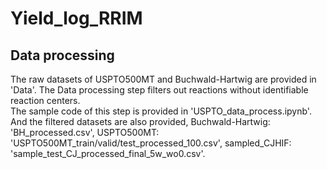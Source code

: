 # Yield_log_RRIM

## Data processing
The raw datasets of USPTO500MT and Buchwald-Hartwig are provided in 'Data'. The Data processing step filters out reactions without identifiable reaction centers. <br>
The sample code of this step is provided in 'USPTO_data_process.ipynb'. And the filtered datasets are also provided, Buchwald-Hartwig: 'BH_processed.csv', USPTO500MT: 'USPTO500MT_train/valid/test_processed_100.csv', sampled_CJHIF: 'sample_test_CJ_processed_final_5w_wo0.csv'.
